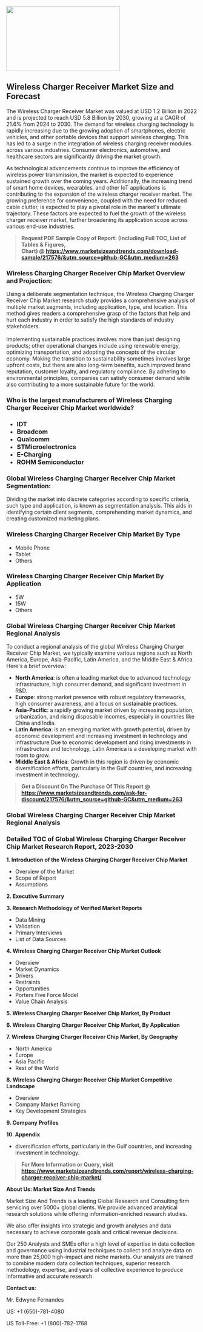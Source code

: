 <p><img class="alignnone size-medium wp-image-20088" src="https://ffe5etoiles.com/wp-content/uploads/2024/12/MST1-300x171.png" alt="" width="300" height="171" /></p><h2>Wireless Charger Receiver Market Size and Forecast</h2><p>The Wireless Charger Receiver Market was valued at USD 1.2 Billion in 2022 and is projected to reach USD 5.8 Billion by 2030, growing at a CAGR of 21.6% from 2024 to 2030. The demand for wireless charging technology is rapidly increasing due to the growing adoption of smartphones, electric vehicles, and other portable devices that support wireless charging. This has led to a surge in the integration of wireless charging receiver modules across various industries. Consumer electronics, automotive, and healthcare sectors are significantly driving the market growth.</p><p>As technological advancements continue to improve the efficiency of wireless power transmission, the market is expected to experience sustained growth over the coming years. Additionally, the increasing trend of smart home devices, wearables, and other IoT applications is contributing to the expansion of the wireless charger receiver market. The growing preference for convenience, coupled with the need for reduced cable clutter, is expected to play a pivotal role in the market's ultimate trajectory. These factors are expected to fuel the growth of the wireless charger receiver market, further broadening its application scope across various end-use industries.</p></p><blockquote id="" class=""><strong>Request PDF Sample Copy of Report: (Including Full TOC, List of Tables &amp; Figures, Chart)&nbsp;@&nbsp;<strong><a href="https://www.marketsizeandtrends.com/download-sample/217576/&utm_source=github-GC&utm_medium=263" target="_blank">https://www.marketsizeandtrends.com/download-sample/217576/&utm_source=github-GC&utm_medium=263</a></strong></strong></blockquote><h3 id="" class="">Wireless Charging Charger Receiver Chip Market&nbsp;Overview and Projection:</h3><p id="" class="">Using a deliberate segmentation technique, the Wireless Charging Charger Receiver Chip Market research study provides a comprehensive analysis of multiple market segments, including application, type, and location. This method gives readers a comprehensive grasp of the factors that help and hurt each industry in order to satisfy the high standards of industry stakeholders. <br /> <br />Implementing sustainable practices involves more than just designing products; other operational changes include using renewable energy, optimizing transportation, and adopting the concepts of the circular economy. Making the transition to sustainability sometimes involves large upfront costs, but there are also long-term benefits, such improved brand reputation, customer loyalty, and regulatory compliance. By adhering to environmental principles, companies can satisfy consumer demand while also contributing to a more sustainable future for the world.</p><h3 id="" class="">Who is the largest manufacturers of&nbsp;Wireless Charging Charger Receiver Chip Market worldwide?</h3><h3 class=""><p><ul><li>IDT </li><li> Broadcom </li><li> Qualcomm </li><li> STMicroelectronics </li><li> E-Charging </li><li> ROHM Semiconductor</li></ul></p></h3><h3 id="" class="">Global&nbsp;Wireless Charging Charger Receiver Chip Market Segmentation:</h3><p id="" class="">Dividing the market into discrete categories according to specific criteria, such type and application, is known as segmentation analysis. This aids in identifying certain client segments, comprehending market dynamics, and creating customized marketing plans.</p><h3 id="" class="">Wireless Charging Charger Receiver Chip Market&nbsp;By Type</h3><p><p><ul><li>Mobile Phone</li><li> Tablet</li><li> Others</p></li></ul></p></p><h3 id="" class="">Wireless Charging Charger Receiver Chip Market&nbsp;By Application</h3><p class=""><p><ul><li>5W</li><li> 15W</li><li> Others</li></ul></p></p><h3 id="" class="">Global Wireless Charging Charger Receiver Chip Market Regional Analysis</h3><p id="" class="">To conduct a regional analysis of the global Wireless Charging Charger Receiver Chip Market, we typically examine various regions such as North America, Europe, Asia-Pacific, Latin America, and the Middle East &amp; Africa. Here's a brief overview:</p><ul><li><strong>North America</strong>: is often a leading market due to advanced technology infrastructure, high consumer demand, and significant investment in R&amp;D.</li><li><strong>Europe</strong>: strong market presence with robust regulatory frameworks, high consumer awareness, and a focus on sustainable practices.</li><li><strong>Asia-Pacific</strong>: a rapidly growing market driven by increasing population, urbanization, and rising disposable incomes, especially in countries like China and India.</li><li><strong>Latin America</strong>: is an emerging market with growth potential, driven by economic development and increasing investment in technology and infrastructure.Due to economic development and rising investments in infrastructure and technology, Latin America is a developing market with room to grow.</li><li><strong>Middle East &amp; Africa</strong>: Growth in this region is driven by economic diversification efforts, particularly in the Gulf countries, and increasing investment in technology.</li></ul><blockquote id="" class=""><strong>Get a Discount On The Purchase Of This Report @ <strong><a href="https://www.marketsizeandtrends.com/ask-for-discount/217576/&utm_source=github-GC&utm_medium=263" target="_blank">https://www.marketsizeandtrends.com/ask-for-discount/217576/&utm_source=github-GC&utm_medium=263</a></strong></strong></blockquote><h3 id="" class="">Global Wireless Charging Charger Receiver Chip Market Regional Analysis</h3><h3 id="" class="">Detailed TOC of Global Wireless Charging Charger Receiver Chip Market Research Report, 2023-2030</h3><p id="" class=""><strong>1. Introduction of the Wireless Charging Charger Receiver Chip Market</strong></p><ul><li>Overview of the Market</li><li>Scope of Report</li><li>Assumptions</li></ul><p id="" class=""><strong>2. Executive Summary</strong></p><p id="" class=""><strong>3. Research Methodology of Verified Market Reports</strong></p><ul><li>Data Mining</li><li>Validation</li><li>Primary Interviews</li><li>List of Data Sources</li></ul><p id="" class=""><strong>4. Wireless Charging Charger Receiver Chip Market Outlook</strong></p><ul><li>Overview</li><li>Market Dynamics</li><li>Drivers</li><li>Restraints</li><li>Opportunities</li><li>Porters Five Force Model</li><li>Value Chain Analysis</li></ul><p id="" class=""><strong>5. Wireless Charging Charger Receiver Chip Market, By Product</strong></p><p id="" class=""><strong>6. Wireless Charging Charger Receiver Chip Market, By Application</strong></p><p id="" class=""><strong>7. Wireless Charging Charger Receiver Chip Market, By Geography</strong></p><ul><li>North America</li><li>Europe</li><li>Asia Pacific</li><li>Rest of the World</li></ul><p id="" class=""><strong>8. Wireless Charging Charger Receiver Chip Market Competitive Landscape</strong></p><ul><li>Overview</li><li>Company Market Ranking</li><li>Key Development Strategies</li></ul><p id="" class=""><strong>9. Company Profiles</strong></p><p id="" class=""><strong>10. Appendix</strong></p><ul><li>diversification efforts, particularly in the Gulf countries, and increasing investment in technology.</li></ul><blockquote id="" class=""><strong>For More Information or Query, visit <strong><strong><a href="https://www.marketsizeandtrends.com/report/wireless-charging-charger-receiver-chip-market/" target="_blank">https://www.marketsizeandtrends.com/report/wireless-charging-charger-receiver-chip-market/</a></strong></strong></strong></blockquote><p id="" class=""><strong>About Us: Market Size And Trends</strong></p><p id="" class="">Market Size And Trends is a leading Global Research and Consulting firm servicing over 5000+ global clients. We provide advanced analytical research solutions while offering information-enriched research studies.</p><p id="" class="">We also offer insights into strategic and growth analyses and data necessary to achieve corporate goals and critical revenue decisions.</p><p id="" class="">Our 250 Analysts and SMEs offer a high level of expertise in data collection and governance using industrial techniques to collect and analyze data on more than 25,000 high-impact and niche markets. Our analysts are trained to combine modern data collection techniques, superior research methodology, expertise, and years of collective experience to produce informative and accurate research.</p><p id="" class=""><strong>Contact us:</strong></p><p id="" class="">Mr. Edwyne Fernandes</p><p id="" class="">US: +1 (650)-781-4080</p><p id="" class="">US Toll-Free: +1 (800)-782-1768</p>
